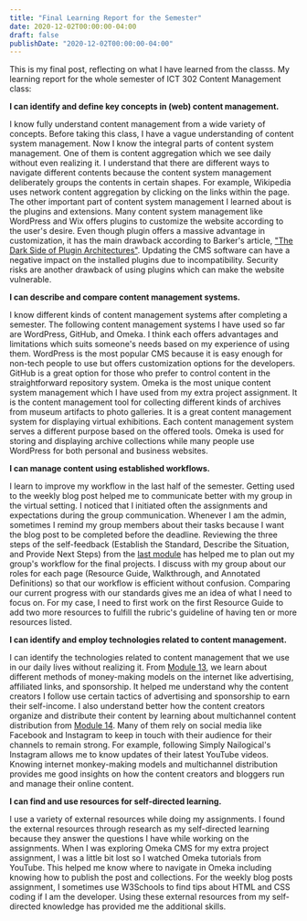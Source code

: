 ```yaml
---
title: "Final Learning Report for the Semester"
date: 2020-12-02T00:00:00-04:00
draft: false
publishDate: "2020-12-02T00:00:00-04:00"
---
```

This is my final post, reflecting on what I have learned from the classs. My learning report for the whole semester of ICT 302 Content Management class:

**I can identify and define key concepts in (web) content management.**

I know fully understand content management from a wide variety of concepts. Before taking this class, I have a vague understanding of content system management. Now I know the integral parts of content system management. One of them is content aggregation which we see daily without even realizing it. I understand that there are different ways to navigate different contents because the content system management deliberately groups the contents in certain shapes.  For example, Wikipedia uses network content aggregation by clicking on the links within the page. The other important part of content system management I learned about is the plugins and extensions. Many content system management like WordPress and Wix offers plugins to customize the website according to the user's desire. Even though plugin offers a massive advantage in customization, it has the main drawback according to Barker's article, ["The Dark Side of Plugin Architectures"](https://uk.instructure.com/courses/1978051/assignments/10592355?module_item_id=24423077).  Updating the CMS software can have a negative impact on the installed plugins due to incompatibility.  Security risks are another drawback of using plugins which can make the website vulnerable. 


**I can describe and compare content management systems.**

I know different kinds of content management systems after completing a semester. The following content management systems I have used so far are WordPress, GitHub, and Omeka. I think each offers advantages and limitations which suits someone's needs based on my experience of using them. WordPress is the most popular CMS because it is easy enough for non-tech people to use but offers customization options for the developers. GitHub is a great option for those who prefer to control content in the straightforward repository system. Omeka is the most unique content system management which I have used from my extra project assignment. It is the content management tool for collecting different kinds of archives from museum artifacts to photo galleries. It is a great content management system for displaying virtual exhibitions. Each content management system serves a different purpose based on the offered tools. Omeka is used for storing and displaying archive collections while many people use WordPress for both personal and business websites. 


**I can manage content using established workflows.**

I learn to improve my workflow in the last half of the semester.  Getting used to the weekly blog post helped me to communicate better with my group in the virtual setting. I noticed that I initiated often the assignments and expectations during the group communication. Whenever I am the admin, sometimes I remind my group members about their tasks because I want the blog post to be completed before the deadline.  Reviewing the three steps of the self-feedback (Establish the Standard, Describe the Situation, and Provide Next Steps) from the [last module](https://uk.instructure.com/courses/1978051/discussion_topics/12470317?module_item_id=24423143) has helped me to plan out my group's workflow for the final projects. I discuss with my group about our roles for each page (Resource Guide, Walkthrough, and Annotated Definitions) so that our workflow is efficient without confusion. Comparing our current progress with our standards gives me an idea of what I need to focus on. For my case, I need to first work on the first Resource Guide to add two more resources to fulfill the rubric's guideline of having ten or more resources listed. 


**I can identify and employ technologies related to content management.**

I can identify the technologies related to content management that we use in our daily lives without realizing it. From [Module 13](https://uk.instructure.com/courses/1978051/discussion_topics/12470299?module_item_id=24423082), we learn about different methods of money-making models on the internet like advertising, affiliated links, and sponsorship. It helped me understand why the content creators I follow use certain tactics of advertising and sponsorship to earn their self-income. I also understand better how the content creators organize and distribute their content by learning about multichannel content distribution from [Module 14](https://uk.instructure.com/courses/1978051/discussion_topics/12470318?module_item_id=24423147). Many of them rely on social media like Facebook and Instagram to keep in touch with their audience for their channels to remain strong. For example, following Simply Nailogical's Instagram allows me to know updates of their latest YouTube videos. Knowing internet monkey-making models and multichannel distribution provides me good insights on how the content creators and bloggers run and manage their online content. 


**I can find and use resources for self-directed learning.**

I use a variety of external resources while doing my assignments. I found the external resources through research as my self-directed learning because they answer the questions I have while working on the assignments. When I was exploring Omeka CMS for my extra project assignment, I was a little bit lost so I watched Omeka tutorials from YouTube. This helped me know where to navigate in Omeka including knowing how to publish the post and collections. For the weekly blog posts assignment, I sometimes use W3Schools to find tips about HTML and CSS coding if I am the developer. Using these external resources from my self-directed knowledge has provided me the additional skills. 
